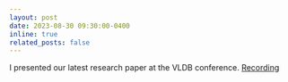```yaml
---
layout: post
date: 2023-08-30 09:30:00-0400
inline: true
related_posts: false
---
```

I  presented our latest research paper at the VLDB conference. [Recording](https://www.youtube.com/watch?v=uLpGBwbsTMU)
